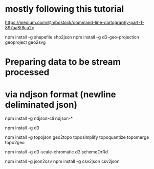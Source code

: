 # mostly following this tutorial
https://medium.com/@mbostock/command-line-cartography-part-1-897aa8f8ca2c

npm install -g shapefile
    shp2json
npm install -g d3-geo-projection
    geoproject
    geo2svg

# Preparing data to be stream processed
# via ndjson format (newline deliminated json)
npm install -g ndjson-cli
    ndjson-*

npm install -g d3
    
npm install -g topojson
    geo2topo
    toposimplify
    topoquantize
    topomerge
    topo2geo

npm install -g d3-scale-chromatic
    d3.schemeOrRd

npm install -g json2csv
npm install -g csv2json
    csv2json <json> <target>
    




